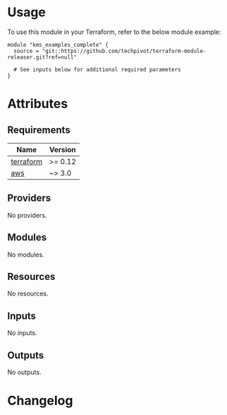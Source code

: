 # Usage

To use this module in your Terraform, refer to the below module example:

```hcl
module "kms_examples_complete" {
  source = "git::https://github.com/techpivot/terraform-module-releaser.git?ref=null"

  # See inputs below for additional required parameters
}
```

# Attributes

<!-- BEGIN_TF_DOCS -->
## Requirements

| Name | Version |
|------|---------|
| <a name="requirement_terraform"></a> [terraform](#requirement\_terraform) | >= 0.12 |
| <a name="requirement_aws"></a> [aws](#requirement\_aws) | ~> 3.0 |

## Providers

No providers.

## Modules

No modules.

## Resources

No resources.

## Inputs

No inputs.

## Outputs

No outputs.

<!-- END_TF_DOCS -->

# Changelog

